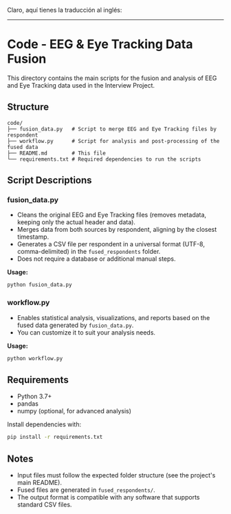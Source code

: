 Claro, aquí tienes la traducción al inglés:

---

# Code - EEG & Eye Tracking Data Fusion

This directory contains the main scripts for the fusion and analysis of EEG and Eye Tracking data used in the Interview Project.

## Structure

```
code/
├── fusion_data.py   # Script to merge EEG and Eye Tracking files by respondent
├── workflow.py      # Script for analysis and post-processing of the fused data
├── README.md        # This file
└── requirements.txt # Required dependencies to run the scripts
```

## Script Descriptions

### fusion\_data.py

* Cleans the original EEG and Eye Tracking files (removes metadata, keeping only the actual header and data).
* Merges data from both sources by respondent, aligning by the closest timestamp.
* Generates a CSV file per respondent in a universal format (UTF-8, comma-delimited) in the `fused_respondents` folder.
* Does not require a database or additional manual steps.

**Usage:**

```bash
python fusion_data.py
```

### workflow\.py

* Enables statistical analysis, visualizations, and reports based on the fused data generated by `fusion_data.py`.
* You can customize it to suit your analysis needs.

**Usage:**

```bash
python workflow.py
```

## Requirements

* Python 3.7+
* pandas
* numpy (optional, for advanced analysis)

Install dependencies with:

```bash
pip install -r requirements.txt
```

## Notes

* Input files must follow the expected folder structure (see the project's main README).
* Fused files are generated in `fused_respondents/`.
* The output format is compatible with any software that supports standard CSV files.
